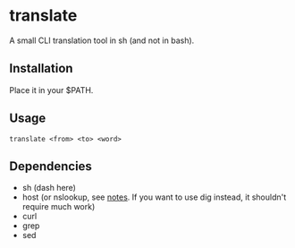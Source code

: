 translate
=========

A small CLI translation tool in sh (and not in bash).

Installation
------------

Place it in your $PATH.

Usage
-----

    translate <from> <to> <word>

Dependencies
------------

- sh (dash here)
- host (or nslookup, see [notes](./translate/blob/master/NOTES.md). If you want to use dig instead, it shouldn't require much work)
- curl
- grep
- sed

